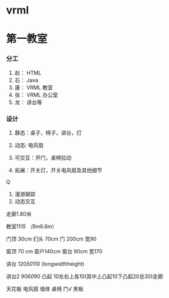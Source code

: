 # vrml


# 第一教室
### 分工
1. 赵： HTML
2. 石： Java
3. 康： VRML 教室
4. 张： VRML 办公室
5. 龙： 讲台等

### 设计
1. 静态：桌子，椅子，讲台，灯
2. 动态: 电风扇
3. 可交互：开门，桌椅拉动

4. 拓展：开关灯，开关电风扇及其他细节


Q
1. 漫游跟踪
2. 动态交互

走廊1.80米

教室11*15 （9m*6.6m）

门顶 30cm
们头 70cm
门 200cm
宽90

窗顶 70 cm
窗户140cm
窗台 90cm
宽170

讲台 120*50*110 (long*width*height)

讲台2 90*60*90
凸起 10左右上各10(其中上凸起10下凸起20总30)走廊


天花板
电风扇
墙体
桌椅
门√
黑板